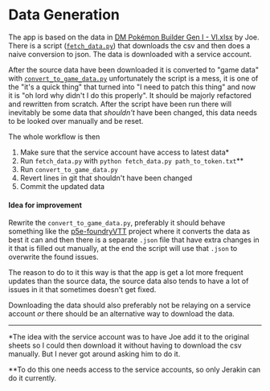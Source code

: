 # Data Generation
The app is based on the data in [DM Pokémon Builder Gen I - VI.xlsx](https://docs.google.com/spreadsheets/d/10kCrBWr2nlPcvnriN40-4mQpsg4uUCVbDHFJXEfdfYo/edit)
by Joe. There is a script ([`fetch_data.py`](https://github.com/Jerakin/Pokedex5E/blob/master/tools/scripts/collect_data/fetch_data.py))
that downloads the csv and then does a naive conversion to json. The data is downloaded with a service account.

After the source data have been downloaded it is converted to "game data" with [`convert_to_game_data.py`](https://github.com/Jerakin/Pokedex5E/blob/master/tools/scripts/collect_data/convert_to_game_data.py)
unfortunately the script is a mess, it is one of the "it's a quick thing" that turned into "I need to patch this thing"
and now it is "oh lord why didn't I do this properly". It should be majorly refactored and rewritten from scratch.
After the script have been run there will inevitably be some data that _shouldn't_ have been changed, this data needs to
be looked over manually and be reset.

The whole workflow is then

1. Make sure that the service account have access to latest data*
2. Run `fetch_data.py` with `python fetch_data.py path_to_token.txt`**
3. Run `convert_to_game_data.py`
4. Revert lines in git that shouldn't have been changed
5. Commit the updated data

#### Idea for improvement
Rewrite the `convert_to_game_data.py`, preferably it should behave something like the [p5e-foundryVTT](https://github.com/Jerakin/p5e-foundryVTT)
project where it converts the data as best it can and then there is a separate `.json` file that have extra changes
in it that is filled out manually, at the end the script will use that `.json` to overwrite the found issues.
  
The reason to do to it this way is that the app is get a lot more frequent updates than the source data, the source data
also tends to have a lot of issues in it that sometimes doesn't get fixed.  

Downloading the data should also preferably not be relaying on a service account _or_ there should be an alternative way
to download the data.

___

*The idea with the service account was to have Joe add it to the original sheets so I could then download it
without having to download the csv manually. But I never got around asking him to do it.
  
**To do this one needs access to the service accounts, so only Jerakin can do it currently.
